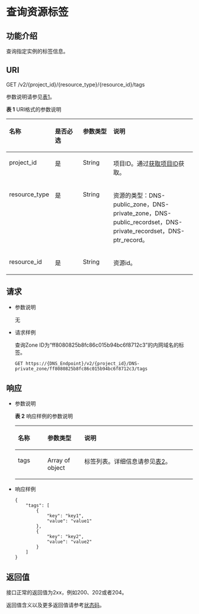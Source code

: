 # 查询资源标签<a name="dns_api_67004"></a>

## 功能介绍<a name="section2763065016101"></a>

查询指定实例的标签信息。

## URI<a name="section53701671161015"></a>

GET /v2/\{project\_id\}/\{resource\_type\}/\{resource\_id\}/tags

参数说明请参见[表1](#table6099729418149)。

**表 1**  URI格式的参数说明

<a name="table6099729418149"></a>
<table><thead align="left"><tr id="rfcbc44a8a46b42f7a3399447cc33e6bc"><th class="cellrowborder" valign="top" width="18.96%" id="mcps1.2.5.1.1"><p id="a7a4aca13a83145a7b874bba426d18c4c"><a name="a7a4aca13a83145a7b874bba426d18c4c"></a><a name="a7a4aca13a83145a7b874bba426d18c4c"></a>名称</p>
</th>
<th class="cellrowborder" valign="top" width="16.939999999999998%" id="mcps1.2.5.1.2"><p id="a8c3f3314bb0c42509b058a1de0687bf7"><a name="a8c3f3314bb0c42509b058a1de0687bf7"></a><a name="a8c3f3314bb0c42509b058a1de0687bf7"></a>是否必选</p>
</th>
<th class="cellrowborder" valign="top" width="17.23%" id="mcps1.2.5.1.3"><p id="a274153726c4f4e068d17da9d20adb07a"><a name="a274153726c4f4e068d17da9d20adb07a"></a><a name="a274153726c4f4e068d17da9d20adb07a"></a>参数类型</p>
</th>
<th class="cellrowborder" valign="top" width="46.87%" id="mcps1.2.5.1.4"><p id="zh-cn_topic_0123440237_p517246718149"><a name="zh-cn_topic_0123440237_p517246718149"></a><a name="zh-cn_topic_0123440237_p517246718149"></a>说明</p>
</th>
</tr>
</thead>
<tbody><tr id="r4012eb0589df431685512c63766dd227"><td class="cellrowborder" valign="top" width="18.96%" headers="mcps1.2.5.1.1 "><p id="a1aec9468ac3740a592e230ea8946b4a0"><a name="a1aec9468ac3740a592e230ea8946b4a0"></a><a name="a1aec9468ac3740a592e230ea8946b4a0"></a>project_id</p>
</td>
<td class="cellrowborder" valign="top" width="16.939999999999998%" headers="mcps1.2.5.1.2 "><p id="ac76f20b1516e4b15a400cc05c5c7ce34"><a name="ac76f20b1516e4b15a400cc05c5c7ce34"></a><a name="ac76f20b1516e4b15a400cc05c5c7ce34"></a>是</p>
</td>
<td class="cellrowborder" valign="top" width="17.23%" headers="mcps1.2.5.1.3 "><p id="a2d2fc344bf1b429dae66d8e374fa2ed0"><a name="a2d2fc344bf1b429dae66d8e374fa2ed0"></a><a name="a2d2fc344bf1b429dae66d8e374fa2ed0"></a>String</p>
</td>
<td class="cellrowborder" valign="top" width="46.87%" headers="mcps1.2.5.1.4 "><p id="a89702749d7e341b79567331aeb131cb1"><a name="a89702749d7e341b79567331aeb131cb1"></a><a name="a89702749d7e341b79567331aeb131cb1"></a>项目ID。通过<a href="获取项目ID.md">获取项目ID</a>获取。</p>
</td>
</tr>
<tr id="r12097de3a65e4af7996e768bb2f012f7"><td class="cellrowborder" valign="top" width="18.96%" headers="mcps1.2.5.1.1 "><p id="a83d50bdf8f0147428c4bd7d748d16f3e"><a name="a83d50bdf8f0147428c4bd7d748d16f3e"></a><a name="a83d50bdf8f0147428c4bd7d748d16f3e"></a>resource_type</p>
</td>
<td class="cellrowborder" valign="top" width="16.939999999999998%" headers="mcps1.2.5.1.2 "><p id="ad4ecbc7d4a34452f86a5163504ee39ea"><a name="ad4ecbc7d4a34452f86a5163504ee39ea"></a><a name="ad4ecbc7d4a34452f86a5163504ee39ea"></a>是</p>
</td>
<td class="cellrowborder" valign="top" width="17.23%" headers="mcps1.2.5.1.3 "><p id="a8c89d349f80447ff996ebe69a283837a"><a name="a8c89d349f80447ff996ebe69a283837a"></a><a name="a8c89d349f80447ff996ebe69a283837a"></a>String</p>
</td>
<td class="cellrowborder" valign="top" width="46.87%" headers="mcps1.2.5.1.4 "><p id="a05dbc56f4b6342738fbed75fdb3776e1"><a name="a05dbc56f4b6342738fbed75fdb3776e1"></a><a name="a05dbc56f4b6342738fbed75fdb3776e1"></a>资源的类型：DNS-public_zone，DNS-private_zone，DNS-public_recordset，DNS-private_recordset，DNS-ptr_record。</p>
</td>
</tr>
<tr id="r959a126496424428b274abddaf342841"><td class="cellrowborder" valign="top" width="18.96%" headers="mcps1.2.5.1.1 "><p id="zh-cn_topic_0123440237_p408654311220"><a name="zh-cn_topic_0123440237_p408654311220"></a><a name="zh-cn_topic_0123440237_p408654311220"></a>resource_id</p>
</td>
<td class="cellrowborder" valign="top" width="16.939999999999998%" headers="mcps1.2.5.1.2 "><p id="a8eaeadb4d70e418281a8f66c9e7f5039"><a name="a8eaeadb4d70e418281a8f66c9e7f5039"></a><a name="a8eaeadb4d70e418281a8f66c9e7f5039"></a>是</p>
</td>
<td class="cellrowborder" valign="top" width="17.23%" headers="mcps1.2.5.1.3 "><p id="a9656fece8a6142d2889a5fd15e6e354a"><a name="a9656fece8a6142d2889a5fd15e6e354a"></a><a name="a9656fece8a6142d2889a5fd15e6e354a"></a>String</p>
</td>
<td class="cellrowborder" valign="top" width="46.87%" headers="mcps1.2.5.1.4 "><p id="a74c281cde6aa47fbad1fdc186589692d"><a name="a74c281cde6aa47fbad1fdc186589692d"></a><a name="a74c281cde6aa47fbad1fdc186589692d"></a>资源id。</p>
</td>
</tr>
</tbody>
</table>

## 请求<a name="section44958995161021"></a>

-   参数说明

    无

-   请求样例

    查询Zone ID为“ff8080825b8fc86c015b94bc6f8712c3”的内网域名的标签。

    ```
    GET https://{DNS_Endpoint}/v2/{project_id}/DNS-private_zone/ff8080825b8fc86c015b94bc6f8712c3/tags
    ```


## 响应<a name="section40090803161031"></a>

-   参数说明

    **表 2**  响应样例的参数说明

    <a name="t06efc88ee1e24ba281e64f0f72cd6ee2"></a>
    <table><thead align="left"><tr id="r57b11ee36c3e4c078e8d340fede7ceb5"><th class="cellrowborder" valign="top" width="16.6%" id="mcps1.2.4.1.1"><p id="a241b6e5c9e234201af4fa904daa394f2"><a name="a241b6e5c9e234201af4fa904daa394f2"></a><a name="a241b6e5c9e234201af4fa904daa394f2"></a>名称</p>
    </th>
    <th class="cellrowborder" valign="top" width="20.74%" id="mcps1.2.4.1.2"><p id="a290e99af06484c05944b10c46ba3df86"><a name="a290e99af06484c05944b10c46ba3df86"></a><a name="a290e99af06484c05944b10c46ba3df86"></a>参数类型</p>
    </th>
    <th class="cellrowborder" valign="top" width="62.660000000000004%" id="mcps1.2.4.1.3"><p id="a7db4642355e5414282040a0dcd09f29f"><a name="a7db4642355e5414282040a0dcd09f29f"></a><a name="a7db4642355e5414282040a0dcd09f29f"></a>说明</p>
    </th>
    </tr>
    </thead>
    <tbody><tr id="r4ab5e324a1ce47a2bd7898c5f5232aa1"><td class="cellrowborder" valign="top" width="16.6%" headers="mcps1.2.4.1.1 "><p id="a4e1ff91b33cc410d92c133a93b3d78f8"><a name="a4e1ff91b33cc410d92c133a93b3d78f8"></a><a name="a4e1ff91b33cc410d92c133a93b3d78f8"></a>tags</p>
    </td>
    <td class="cellrowborder" valign="top" width="20.74%" headers="mcps1.2.4.1.2 "><p id="ab36b944bfb32488cb24c09af397049ff"><a name="ab36b944bfb32488cb24c09af397049ff"></a><a name="ab36b944bfb32488cb24c09af397049ff"></a>Array of object</p>
    </td>
    <td class="cellrowborder" valign="top" width="62.660000000000004%" headers="mcps1.2.4.1.3 "><p id="a6ac16924197f4ccc962fe4fa46dbdf4b"><a name="a6ac16924197f4ccc962fe4fa46dbdf4b"></a><a name="a6ac16924197f4ccc962fe4fa46dbdf4b"></a>标签列表。详细信息请参见<a href="数据结构.md#table19530794112436">表2</a>。</p>
    </td>
    </tr>
    </tbody>
    </table>

-   响应样例

    ```
    {
        "tags": [
            {
                "key": "key1", 
                "value": "value1"
            }, 
            {
                "key": "key2", 
                "value": "value2"
            }
        ]
    }
    ```


## 返回值<a name="section9249181042119"></a>

接口正常的返回值为2xx，例如200、202或者204。

返回值含义以及更多返回值请参考[状态码](状态码.md)。

